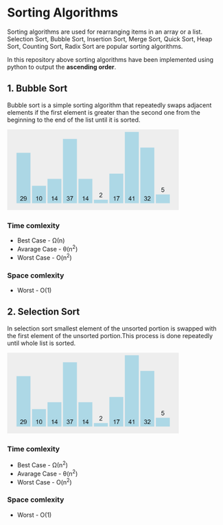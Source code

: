 # Sorting Algorithms

Sorting algorithms are used for rearranging items in an array or a list. Selection Sort, Bubble Sort, Insertion Sort, Merge Sort, Quick Sort, Heap Sort, Counting Sort, Radix Sort are popular sorting algorithms.

In this repository above sorting algorithms have been implemented using python to output the **ascending order**.


## 1. Bubble Sort

Bubble sort is a simple sorting algorithm that repeatedly swaps adjacent elements if the first element is greater than the second one from the beginning to the end of the list until it is sorted. 

<img src="images/bubble_sort.gif" width="400" >

### Time comlexity
* Best Case - Ω(n)
* Avarage Case - θ(n<sup>2</sup>)
* Worst Case - O(n<sup>2</sup>)

### Space comlexity
* Worst - O(1)


## 2. Selection Sort

In selection sort smallest element of the unsorted portion is swapped with the first element of the unsorted portion.This process is done repeatedly until whole list is sorted.

<img src="images/selection_sort.gif" width="400" >

### Time comlexity
* Best Case - Ω(n<sup>2</sup>)
* Avarage Case - θ(n<sup>2</sup>)
* Worst Case - O(n<sup>2</sup>)

### Space comlexity
* Worst - O(1)